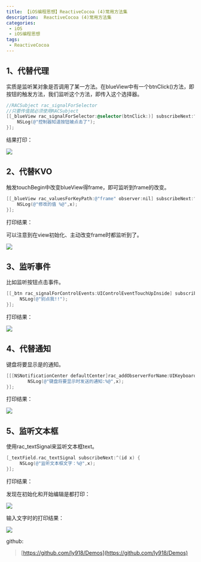 ```yaml
---
title: 【iOS编程思想】ReactiveCocoa (4)常用方法集
description:  ReactiveCocoa (4)常用方法集
categories:
 - iOS
 - iOS编程思想
tags:
 - ReactiveCocoa
---
```


## 1、代替代理

  
实质是监听某对象是否调用了某一方法。在blueView中有一个btnClick()方法，即按钮的触发方法，我们监听这个方法，即传入这个选择器。

```objectivec
//RACSubject rac_signalForSelector
//只要传值就必须使用RACSubject
[[_blueView rac_signalForSelector:@selector(btnClick:)] subscribeNext:^(id x) {
    NSLog(@"控制器知道按钮被点击了");
}];

```

结果打印：

![](http://static.oschina.net/uploads/space/2016/0801/110041_Sxe9_2279344.png)

## 2、代替KVO

触发touchBegin中改变blueView得frame，即可监听到frame的改变。

```objectivec
[[_blueView rac_valuesForKeyPath:@"frame" observer:nil] subscribeNext:^(id x) {
    NSLog(@"修改的值 %@",x);
}];
```

打印结果：

可以注意到在view初始化、主动改变frame时都监听到了。

![](http://static.oschina.net/uploads/space/2016/0801/110426_wKri_2279344.png)

## 3、监听事件

比如监听按钮点击事件。

```objectivec
[[_btn rac_signalForControlEvents:UIControlEventTouchUpInside] subscribeNext:^(id x) {
     NSLog(@"别点我!!");
}];
```

打印结果：

![](http://static.oschina.net/uploads/space/2016/0801/110616_UP1M_2279344.png)

## 4、代替通知

键盘将要显示是的通知。

```objectivec
[[[NSNotificationCenter defaultCenter]rac_addObserverForName:UIKeyboardWillShowNotification object:nil]subscribeNext:^(id x) {
        NSLog(@"键盘将要显示时发送的通知:%@",x);
}];
```

打印结果：

![](http://static.oschina.net/uploads/space/2016/0801/110748_Rond_2279344.png)

## 5、监听文本框

使用rac_textSignal来监听文本框text。

```objectivec
[_textField.rac_textSignal subscribeNext:^(id x) {
     NSLog(@"监听文本框文字：%@",x);
}];
```

打印结果：

发现在初始化和开始编辑是都打印：

![](http://static.oschina.net/uploads/space/2016/0801/111003_ZBqA_2279344.png)

输入文字时的打印结果：

![](http://static.oschina.net/uploads/space/2016/0801/111115_yIQb_2279344.png)

github:

> [https://github.com/ly918/Demos](https://github.com/ly918/Demos)